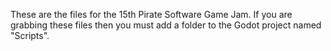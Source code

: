 These are the files for the 15th Pirate Software Game Jam.
If you are grabbing these files then you must add a folder to the Godot project named "Scripts".
